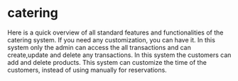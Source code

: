 # catering

Here is a quick overview of all standard features and functionalities of the catering system. 
If you need any customization, you can have it. 
In this system only the admin can access the all transactions and can create,update and delete any transactions. 
In this system the customers can add and delete products.
This system can customize the time of the customers, instead of using manually for reservations.
